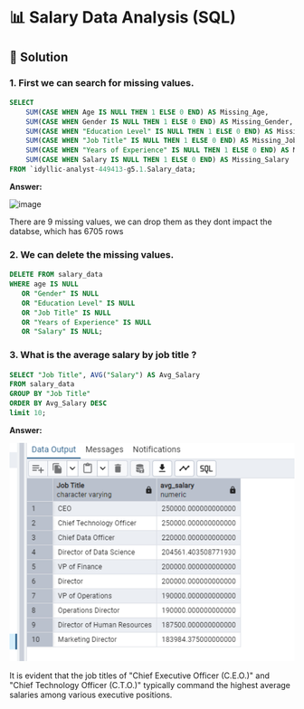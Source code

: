 # 📊 Salary Data Analysis (SQL)

## 📌 Solution

### 1. First we can search for missing values.

````sql
SELECT 
    SUM(CASE WHEN Age IS NULL THEN 1 ELSE 0 END) AS Missing_Age,
    SUM(CASE WHEN Gender IS NULL THEN 1 ELSE 0 END) AS Missing_Gender,
    SUM(CASE WHEN "Education Level" IS NULL THEN 1 ELSE 0 END) AS Missing_Education,
    SUM(CASE WHEN "Job Title" IS NULL THEN 1 ELSE 0 END) AS Missing_Job_Title,
    SUM(CASE WHEN "Years of Experience" IS NULL THEN 1 ELSE 0 END) AS Missing_Experience,
    SUM(CASE WHEN Salary IS NULL THEN 1 ELSE 0 END) AS Missing_Salary
FROM `idyllic-analyst-449413-g5.1.Salary_data;
`````

**Answer:**

<img width="900" alt="image" src="https://github.com/RaulBande/Salary-Data/blob/main/Screenshot%202025-02-02%20093610.png?raw=true">

There are 9 missing values, we can drop them as they dont impact the databse, which has 6705 rows

### 2. We can delete the missing values.

````sql
DELETE FROM salary_data
WHERE age IS NULL
   OR "Gender" IS NULL
   OR "Education Level" IS NULL
   OR "Job Title" IS NULL
   OR "Years of Experience" IS NULL
   OR "Salary" IS NULL;
````

### 3. What is the average salary by job title ?

````sql
SELECT "Job Title", AVG("Salary") AS Avg_Salary
FROM salary_data
GROUP BY "Job Title"
ORDER BY Avg_Salary DESC
limit 10;
````

**Answer:**

<img width="1000" alt="image" src=" https://github.com/RaulBande/Salary-Data/blob/main/Screenshot%202025-02-02%20133750.png?raw=true">

It is evident that the job titles of "Chief Executive Officer (C.E.O.)" and "Chief Technology Officer (C.T.O.)" typically command the highest average salaries among various executive positions.


